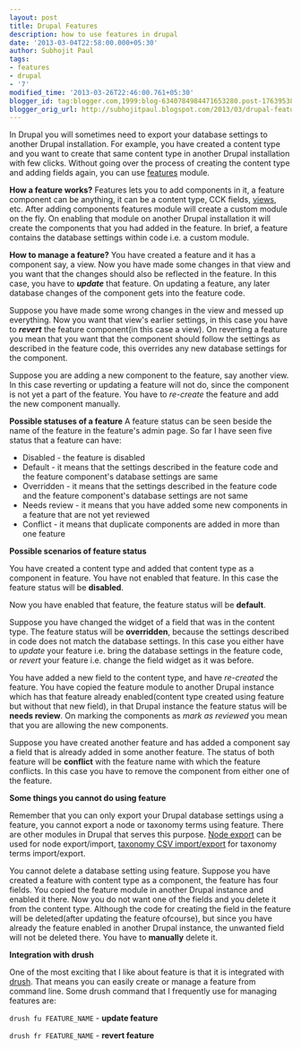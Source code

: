 ```yaml
---
layout: post
title: Drupal Features
description: how to use features in drupal
date: '2013-03-04T22:58:00.000+05:30'
author: Subhojit Paul
tags:
- features
- drupal
- '7'
modified_time: '2013-03-26T22:46:00.761+05:30'
blogger_id: tag:blogger.com,1999:blog-6340784984471653280.post-1763953898490285089
blogger_orig_url: http://subhojitpaul.blogspot.com/2013/03/drupal-features.html
---
```


In Drupal you will sometimes need to export your database settings to another Drupal installation. For example, you have created a content type and you want to create that same content type in another Drupal installation with few clicks. Without going over the process of creating the content type and adding fields again, you can use [features](http://drupal.org/project/features) module.

**How a feature works?**
Features lets you to add components in it, a feature component can be anything, it can be a content type, CCK fields, [views](http://drupal.org/project/views), etc. After adding components features module will create a custom module on the fly. On enabling that module on another Drupal installation it will create the components that you had added in the feature. In brief, a feature contains the database settings within code i.e. a custom module.

**How to manage a feature?**
You have created a feature and it has a component say, a view. Now you have made some changes in that view and you want that the changes should also be reflected in the feature. In this case, you have to **_update_** that feature. On updating a feature, any later database changes of the component gets into the feature code.

Suppose you have made some wrong changes in the view and messed up everything. Now you want that view's earlier settings, in this case you have to **_revert_** the feature component(in this case a view). On reverting a feature you mean that you want that the component should follow the settings as described in the feature code, this overrides any new database settings for the component.

Suppose you are adding a new component to the feature, say another view. In this case reverting or updating a feature will not do, since the component is not yet a part of the feature. You have to _re-create_ the feature and add the new component manually.

**Possible statuses of a feature**
A feature status can be seen beside the name of the feature in the feature's admin page. So far I have seen five status that a feature can have:

*   Disabled - the feature is disabled
*   Default - it means that the settings described in the feature code and the feature component's database settings are same
*   Overridden - it means that the settings described in the feature code and the feature component's database settings are not same
*   Needs review - it means that you have added some new components in a feature that are not yet reviewed
*   Conflict - it means that duplicate components are added in more than one feature

**Possible scenarios of feature status**

You have created a content type and added that content type as a component in feature. You have not enabled that feature. In this case the feature status will be **disabled**.

Now you have enabled that feature, the feature status will be **default**.

Suppose you have changed the widget of a field that was in the content type. The feature status will be **overridden**, because the settings described in code does not match the database settings. In this case you either have to _update_ your feature i.e. bring the database settings in the feature code, or _revert_ your feature i.e. change the field widget as it was before.

You have added a new field to the content type, and have _re-created_ the feature. You have copied the feature module to another Drupal instance which has that feature already enabled(content type created using feature but without that new field), in that Drupal instance the feature status will be **needs review**. On marking the components as _mark as reviewed_ you mean that you are allowing the new components.

Suppose you have created another feature and has added a component say a field that is already added in some another feature. The status of both feature will be **conflict** with the feature name with which the feature conflicts. In this case you have to remove the component from either one of the feature.

**Some things you cannot do using feature**

Remember that you can only export your Drupal database settings using a feature, you cannot export a node or taxonomy terms using feature. There are other modules in Drupal that serves this purpose. [Node export](http://drupal.org/project/node_export) can be used for node export/import, [taxonomy CSV import/export](http://drupal.org/project/taxonomy_csv) for taxonomy terms import/export.

You cannot delete a database setting using feature. Suppose you have created a feature with content type as a component, the feature has four fields. You copied the feature module in another Drupal instance and enabled it there. Now you do not want one of the fields and you delete it from the content type. Although the code for creating the field in the feature will be deleted(after updating the feature ofcourse), but since you have already the feature enabled in another Drupal instance, the unwanted field will not be deleted there. You have to **manually** delete it.

**Integration with drush**

One of the most exciting that I like about feature is that it is integrated with [drush](http://drupal.org/project/drush). That means you can easily create or manage a feature from command line. Some drush command that I frequently use for managing features are:

`drush fu FEATURE_NAME` - **update feature**

`drush fr FEATURE_NAME` - **revert feature**
